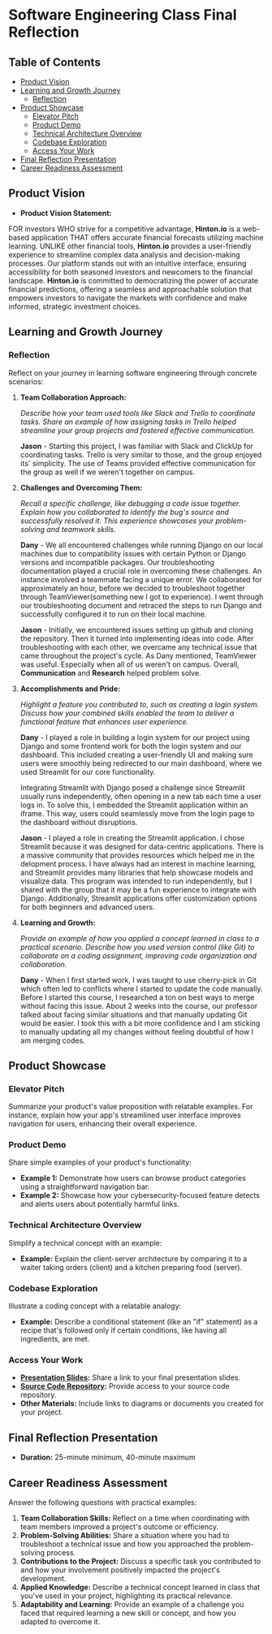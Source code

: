 # Software Engineering Class Final Reflection

## Table of Contents

- [Product Vision](#product-vision)
- [Learning and Growth Journey](#learning-and-growth-journey)
  - [Reflection](#reflection)
- [Product Showcase](#product-showcase)
  - [Elevator Pitch](#elevator-pitch)
  - [Product Demo](#product-demo)
  - [Technical Architecture Overview](#technical-architecture-overview)
  - [Codebase Exploration](#codebase-exploration)
  - [Access Your Work](#access-your-work)
- [Final Reflection Presentation](#final-reflection-presentation)
- [Career Readiness Assessment](#career-readiness-assessment)

## Product Vision

- **Product Vision Statement:** 

FOR investors WHO strive for a competitive advantage, **Hinton.io** is a web-based application THAT offers accurate financial forecasts utilizing machine learning. UNLIKE other financial tools, **Hinton.io** provides a user-friendly experience to streamline complex data analysis and decision-making processes. Our platform stands out with an intuitive interface, ensuring accessibility for both seasoned investors and newcomers to the financial landscape. **Hinton.io** is committed to democratizing the power of accurate financial predictions, offering a seamless and approachable solution that empowers investors to navigate the markets with confidence and make informed, strategic investment choices.

## Learning and Growth Journey

### Reflection

Reflect on your journey in learning software engineering through concrete scenarios:

1. **Team Collaboration Approach:**

   *Describe how your team used tools like Slack and Trello to coordinate tasks. Share an example of how assigning tasks in Trello helped streamline your group projects and fostered effective communication.*

   **Jason** - Starting this project, I was familiar with Slack and ClickUp for coordinating tasks. Trello is very similar to those, and the group enjoyed its' simplicity. The use of Teams provided effective communication for the group as well if we weren't together on campus.

2. **Challenges and Overcoming Them:**

   *Recall a specific challenge, like debugging a code issue together. Explain how you collaborated to identify the bug's source and successfully resolved it. This experience showcases your problem-solving and teamwork skills.*

   **Dany** - We all encountered challenges while running Django on our local machines due to compatibility issues with certain Python or Django versions and incompatible packages. Our troubleshooting documentation played a crucial role in overcoming these challenges. An instance involved a teammate facing a unique error. We collaborated for approximately an hour, before we decided to troubleshoot together through TeamViewer(something new I got to experience). I went through our troubleshooting document and retraced the steps to run Django and successfully configured it to run on their local machine.

   **Jason** - Initially, we encountered issues setting up github and cloning the repository. Then it turned into implementing ideas into code. After troubleshooting with each other, we overcame any technical issue that came throughout the project's cycle. As Dany mentioned, TeamViewer was useful. Especially when all of us weren't on campus. Overall, **Communication** and **Research** helped problem solve.

3. **Accomplishments and Pride:**

   *Highlight a feature you contributed to, such as creating a login system. Discuss how your combined skills enabled the team to deliver a functional feature that enhances user experience.*

   **Dany** - I played a role in building a login system for our project using Django and some frontend work for both the login system and our dashboard. This included creating a user-friendly UI and making sure users were smoothly being redirected to our main dashboard, where we used Streamlit for our core functionality.  

   Integrating Streamlit with Django posed a challenge since Streamlit usually runs independently, often opening in a new tab each time a user logs in. To solve this, I embedded the Streamlit application within an iframe. This way, users could seamlessly move from the login page to the dashboard without disruptions.

   **Jason** - I played a role in creating the Streamlit application. I chose Streamlit because it was designed for data-centric applications. There is a massive community that provides resources which helped me in the delopment process. I have always had an interest in machine learning, and Streamlit provides many libraries that help showcase models and visualize data. This program was intended to run independently, but I shared with the group that it may be a fun experience to integrate with Django. Additionally, Streamlit applications offer customization options for both beginners and advanced users.

4. **Learning and Growth:**

   *Provide an example of how you applied a concept learned in class to a practical scenario. Describe how you used version control (like Git) to collaborate on a coding assignment, improving code organization and collaboration.*

   **Dany** - When I first started work, I was taught to use cherry-pick in Git which often led to conflicts where I started to update the code manually. Before I started this course, I researched a ton on best ways to merge without facing this issue. About 2 weeks into the course, our professor talked about facing similar situations and that manually updating Git would be easier. I took this with a bit more confidence and I am sticking to manually updating all my changes without feeling doubtful of how I am merging codes. 

## Product Showcase

### Elevator Pitch

Summarize your product's value proposition with relatable examples. For instance, explain how your app's streamlined user interface improves navigation for users, enhancing their overall experience.

### Product Demo

Share simple examples of your product's functionality:

- **Example 1:** Demonstrate how users can browse product categories using a straightforward navigation bar.
- **Example 2:** Showcase how your cybersecurity-focused feature detects and alerts users about potentially harmful links.

### Technical Architecture Overview

Simplify a technical concept with an example:

- **Example:** Explain the client-server architecture by comparing it to a waiter taking orders (client) and a kitchen preparing food (server).

### Codebase Exploration

Illustrate a coding concept with a relatable analogy:

- **Example:** Describe a conditional statement (like an "if" statement) as a recipe that's followed only if certain conditions, like having all ingredients, are met.

### Access Your Work

- **[Presentation Slides](link-to-presentation):** Share a link to your final presentation slides.
- **[Source Code Repository](link-to-repo):** Provide access to your source code repository.
- **Other Materials:** Include links to diagrams or documents you created for your project.

## Final Reflection Presentation

- **Duration:** 25-minute minimum, 40-minute maximum

## Career Readiness Assessment

Answer the following questions with practical examples:

1. **Team Collaboration Skills:** Reflect on a time when coordinating with team members improved a project's outcome or efficiency.
2. **Problem-Solving Abilities:** Share a situation where you had to troubleshoot a technical issue and how you approached the problem-solving process.
3. **Contributions to the Project:** Discuss a specific task you contributed to and how your involvement positively impacted the project's development.
4. **Applied Knowledge:** Describe a technical concept learned in class that you've used in your project, highlighting its practical relevance.
5. **Adaptability and Learning:** Provide an example of a challenge you faced that required learning a new skill or concept, and how you adapted to overcome it.